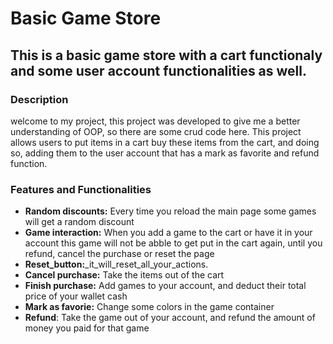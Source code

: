 # **Basic Game Store**
## This is a basic game store with a cart functionaly and some user account functionalities as well.
### Description
welcome to my project, this project was developed to give me a better understanding of OOP, so there are some crud code here.
This project allows users to put items in a cart buy these items from the cart, and doing so, adding them to the user account that has a mark as favorite and refund function.
### Features and Functionalities
- **Random discounts:** Every time you reload the main page some games will get a random discount
- **Game interaction:** When you add a game to the cart or have it in your account this game will not be abble to
  get put in the cart again, until you refund, cancel the purchase or reset the page
- **Reset_button:**_it_will_reset_all_your_actions.
- **Cancel purchase:** Take the items out of the cart
- **Finish purchase:** Add games to your account, and deduct their total price of your wallet cash
- **Mark as favorie:** Change some colors in the game container
- **Refund**: Take the game out of your account, and refund the amount of money you paid for that game 
